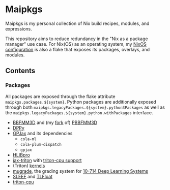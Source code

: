 # Maipkgs

Maipkgs is my personal collection of Nix
build recipes, modules, and expressions.

This repository aims to reduce redundancy in the "Nix as a package
manager" use case. For Nix(OS) as an operating system, my [NixOS
configuration](https://github.com/stephen-huan/nixos-config/) is
also a flake that exposes its packages, overlays, and modules.

## Contents

### Packages

All packages are exposed through the flake attribute
`maipkgs.packages.${system}`. Python packages are additionally exposed through
both `maipkgs.legacyPackages.${system}.python3Packages` as well as the
`maipkgs.legacyPackages.${system}.python.withPackages` interface.

- [BBFMM3D](https://github.com/ruoxi-wang/BBFMM3D) and
  (my [fork](https://github.com/stephen-huan/PBBFMM3D)
  of) [PBBFMM3D](https://github.com/ruoxi-wang/PBBFMM3D)
- [DPPy](https://dppy.readthedocs.io/)
- [GPJax](https://docs.jaxgaussianprocesses.com/) and its dependencies
  - `cola-ml`
  - `cola-plum-dispatch`
  - `gpjax`
- [HLIBpro](https://www.hlibpro.com/)
- [jax-triton](https://github.com/jax-ml/jax-triton) with
  [triton-cpu support](https://github.com/jax-ml/jax-triton/pull/322)
- (Triton) [kernels](https://github.com/triton-lang/kernels)
- [mugrade](https://github.com/dlsyscourse/mugrade), the grading
  system for [10-714 Deep Learning Systems](https://dlsyscourse.org/)
- [SLEEF](https://sleef.org/) and
  [TLFloat](https://shibatch.github.io/tlfloat-doxygen/)
- [triton-cpu](https://github.com/triton-lang/triton-cpu)
